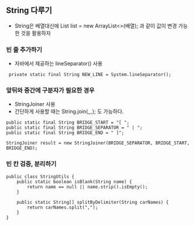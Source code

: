 ## String 다루기

- String은 배열대신에 List<String> list = new ArrayList<>(배열);
  과 같이 값이 변경 가능한 것을 활용하자

### 빈 줄 추가하기

- 자바에서 제공하는 lineSeparator() 사용

```
 private static final String NEW_LINE = System.lineSeparator();
```

### 앞뒤와 중간에 구분자가 필요한 경우

- StringJoiner 사용
- 간단하게 사용할 때는 String.join(,,,); 도 가능하다.

```
public static final String BRIDGE_START = "[ ";
public static final String BRIDGE_SEPARATOR = " | ";
public static final String BRIDGE_END = " ]";

StringJoiner result = new StringJoiner(BRIDGE_SEPARATOR, BRIDGE_START, BRIDGE_END);
```

### 빈 칸 검증, 분리하기

```
public class StringUtils {
    public static boolean isBlank(String name) {
        return name == null || name.strip().isEmpty();
    }

    public static String[] splitByDelimiter(String carNames) {
        return carNames.split(",");
    }
}
```

